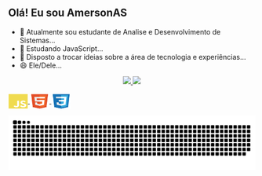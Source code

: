 ## Olá! Eu sou AmersonAS

- 🔭 Atualmente sou estudante de Analise e Desenvolvimento de Sistemas...
- 🌱 Estudando JavaScript...
- 💬 Disposto a trocar ideias sobre a área de tecnologia e experiências...
- 😄 Ele/Dele...

<div align="center">
  <a href="https://github.com/AmersonAS">
  <img height="180em" src="https://github-readme-stats.vercel.app/api?username=AmersonAS&show_icons=true&theme=dark&include_all_commits=true&count_private=true"/>
  <img height="180em" src="https://github-readme-stats.vercel.app/api/top-langs/?username=AmersonAS&layout=compact&langs_count=7&theme=dark"/>
</div>
  
  <div style="display: inline_block"><br>
  <img align="center" alt="AMS-Js" height="30" width="40" src="https://raw.githubusercontent.com/devicons/devicon/master/icons/javascript/javascript-plain.svg">
  <img align="center" alt="AMS-HTML" height="30" width="40" src="https://raw.githubusercontent.com/devicons/devicon/master/icons/html5/html5-original.svg">
  <img align="center" alt="AMS-CSS" height="30" width="40" src="https://raw.githubusercontent.com/devicons/devicon/master/icons/css3/css3-original.svg">
  <!--<img align="center" alt="AMS-Ts" height="30" width="40" src="https://raw.githubusercontent.com/devicons/devicon/master/icons/typescript/typescript-plain.svg">
  <img align="center" alt="AMS-React" height="30" width="40" src="https://raw.githubusercontent.com/devicons/devicon/master/icons/react/react-original.svg">
  <img align="center" alt="AMS-Python" height="30" width="40" src="https://raw.githubusercontent.com/devicons/devicon/master/icons/python/python-original.svg">-->
</div>
  <div>
    
   ![Snake animation](https://github.com/AmersonAS/AmersonAS/blob/output/github-contribution-grid-snake.svg)

  </div>
